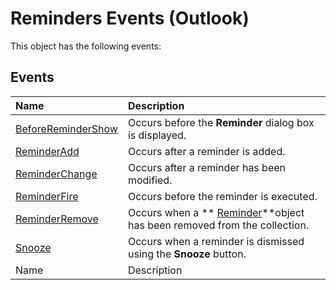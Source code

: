 
# Reminders Events (Outlook)
This object has the following events:

## Events



|**Name**|**Description**|
|:-----|:-----|
| [BeforeReminderShow](863859c0-a137-384d-80df-63fde038b533.md)|Occurs before the  **Reminder** dialog box is displayed.|
| [ReminderAdd](cb1710f1-0c1d-eb71-e57f-6e33e3268576.md)|Occurs after a reminder is added.|
| [ReminderChange](3af06d69-9a56-170e-9a51-c92d12efd293.md)|Occurs after a reminder has been modified.|
| [ReminderFire](73a3f825-8aef-95b8-00c5-74e19daed84a.md)|Occurs before the reminder is executed.|
| [ReminderRemove](f217cd33-84c0-223b-ad4e-9ceb0f7e894c.md)|Occurs when a  ** [Reminder](b7364e48-51bc-b360-2154-e85e7779ece4.md)**object has been removed from the collection.|
| [Snooze](253e3f16-6d33-e7f7-5a1f-4a8b0a82a55d.md)|Occurs when a reminder is dismissed using the  **Snooze** button.|
|Name|Description|
